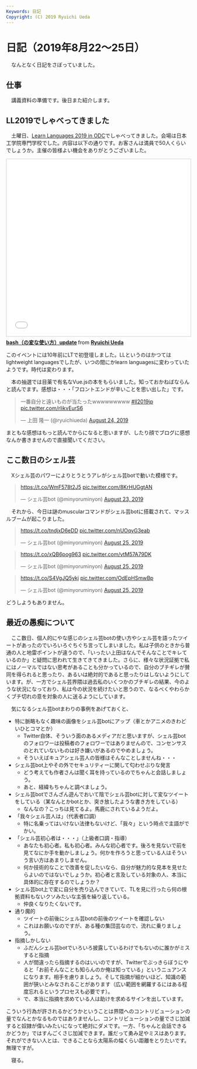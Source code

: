 ```yaml
---
Keywords: 日記
Copyright: (C) 2019 Ryuichi Ueda
---
```


# 日記（2019年8月22〜25日）

　なんとなく日記をさぼっていました。

## 仕事

　講義資料の準備です。後日また紹介します。

## LL2019でしゃべってきました

　土曜日、[Learn Languages 2019 in ODC](https://llevent.connpass.com/event/139342/)でしゃべってきました。会場は日本工学院専門学校でした。内容は以下の通りです。お客さんは満員で50人くらいでしょうか。主催の皆様よい機会をありがとうございました。

<iframe src="//www.slideshare.net/slideshow/embed_code/key/qAUDP6HXvtz3zs" width="595" height="485" frameborder="0" marginwidth="0" marginheight="0" scrolling="no" style="border:1px solid #CCC; border-width:1px; margin-bottom:5px; max-width: 100%;" allowfullscreen> </iframe> <div style="margin-bottom:5px"> <strong> <a href="//www.slideshare.net/ryuichiueda/bashupdate" title="bash（の変な使い方）update" target="_blank">bash（の変な使い方）update</a> </strong> from <strong><a href="//www.slideshare.net/ryuichiueda" target="_blank">Ryuichi Ueda</a></strong> </div>

このイベントには10年前にLTで初登壇しました。LLというのはかつてはlightweight languagesでしたが、いつの間にかlearn languagesに変わっていたようです。時代は変わります。

　本の抽選では目薬で有名なVue.jsの本をもらいました。知っておかねばならんと読んでます。感想は・・・「フロントエンドが辛いことを思い出した」です。


<blockquote class="twitter-tweet" data-partner="tweetdeck"><p lang="ja" dir="ltr">一番自分と遠いものが当たったwwwwwwwww <a href="https://twitter.com/hashtag/ll2019jp?src=hash&amp;ref_src=twsrc%5Etfw">#ll2019jp</a> <a href="https://t.co/rlikvEurS6">pic.twitter.com/rlikvEurS6</a></p>&mdash; 上田 隆一 (@ryuichiueda) <a href="https://twitter.com/ryuichiueda/status/1165173720593289216?ref_src=twsrc%5Etfw">August 24, 2019</a></blockquote>
<script async src="https://platform.twitter.com/widgets.js" charset="utf-8"></script>

まともな感想はもっと読んでからになると思いますが、したり顔でブログに感想なんか書きませんので直接聞いてください。


## ここ数日のシェル芸

　Xシェル芸のパワーによりとうとうアレがシェル芸botで動いた模様です。

<blockquote class="twitter-tweet" data-partner="tweetdeck"><p lang="und" dir="ltr"><a href="https://t.co/WmF578t2J5">https://t.co/WmF578t2J5</a> <a href="https://t.co/8KrHUGgtAN">pic.twitter.com/8KrHUGgtAN</a></p>&mdash; シェル芸bot (@minyoruminyon) <a href="https://twitter.com/minyoruminyon/status/1164931047320014848?ref_src=twsrc%5Etfw">August 23, 2019</a></blockquote>
<script async src="https://platform.twitter.com/widgets.js" charset="utf-8"></script>


　それから、今日は謎のmuscularコマンドがシェル芸botに搭載されて、マッスルブームが起こりました。

<blockquote class="twitter-tweet" data-partner="tweetdeck"><p lang="und" dir="ltr"><a href="https://t.co/tndjxD6eDD">https://t.co/tndjxD6eDD</a> <a href="https://t.co/nUOqyG3eab">pic.twitter.com/nUOqyG3eab</a></p>&mdash; シェル芸bot (@minyoruminyon) <a href="https://twitter.com/minyoruminyon/status/1165594018744455168?ref_src=twsrc%5Etfw">August 25, 2019</a></blockquote>
<script async src="https://platform.twitter.com/widgets.js" charset="utf-8"></script>

<blockquote class="twitter-tweet" data-partner="tweetdeck"><p lang="und" dir="ltr"><a href="https://t.co/xQB6pog963">https://t.co/xQB6pog963</a> <a href="https://t.co/vtM57A79DK">pic.twitter.com/vtM57A79DK</a></p>&mdash; シェル芸bot (@minyoruminyon) <a href="https://twitter.com/minyoruminyon/status/1165594972147421186?ref_src=twsrc%5Etfw">August 25, 2019</a></blockquote>
<script async src="https://platform.twitter.com/widgets.js" charset="utf-8"></script>

<blockquote class="twitter-tweet" data-partner="tweetdeck"><p lang="und" dir="ltr"><a href="https://t.co/S4VgJQ5ykj">https://t.co/S4VgJQ5ykj</a> <a href="https://t.co/OdEpHSmwBp">pic.twitter.com/OdEpHSmwBp</a></p>&mdash; シェル芸bot (@minyoruminyon) <a href="https://twitter.com/minyoruminyon/status/1165519478123139073?ref_src=twsrc%5Etfw">August 25, 2019</a></blockquote>
<script async src="https://platform.twitter.com/widgets.js" charset="utf-8"></script>

どうしようもありません。

## 最近の愚痴について

　ここ数日、個人的にやな感じのシェル芸botの使い方やシェル芸を語ったツイートがあったのでいろいろぐちぐち言ってしまいました。私は子供のときから普通の人と地雷ポイントが違うので、「いったい上田はなんでそんなことでキレているのか」と疑問に思われて生きてきてきました。さらに、様々な状況証拠で私にはノーマルではない思考があることも分かっているので、自分のブチギレが賛同を得られると思ったり、あるいは絶対的であると思ったりはしないようにしています。が、一方でシェル芸界隈は過去私のいくつかのブチギレの結果、今のような状況になっており、私は今の状況を続けたいと思うので、なるべくやわらかくブチ切れの意を対象の人に送るようにしています。

　気になるシェル芸botまわりの事例をあげておくと、

* 特に脈略もなく趣味の画像をシェル芸botにアップ（車とかアニメのきわどいひとコマとか）
    * Twitter自体、そういう面のあるメディアだと思いますが、シェル芸botのフォロワーは投稿者のフォロワーではありませんので、コンセンサスのとれていないものは好き嫌いがあるのでやめましょう。
    * そういえばキュアシェル芸人の皆様はそんなことしませんね・・・
* シェル芸bot上やその外でセキュリティーに関して匂わせぶりな発言
    * どう考えても作者さんは聞く耳を持っているのでちゃんと会話しましょう。
    * あと、経緯もちゃんと調べましょう。
* シェル芸botでさんざん遊んでおいて陰でシェル芸botに対して変なツイートをしている（某なんとかbotとか、突き放したような書き方をしている）
    * なんなの？こっちは見てるよ。馬鹿にされているようだよ。
* 「我々シェル芸人は」（代表者口調）
    * 特に名乗ってはいけない法律もないけど、「我々」という時点で主語がでかい。
* 「シェル芸初心者は・・・」（上級者口調・指導）
    * あなたも初心者。私も初心者。みんな初心者です。後ろを見ないで前を見てなにか手を動かしましょう。何かを作ろうと思っている人はそういう言い方はあまりしません。
    * 何か技術的なことで改善を促したいなら、自分が魅力的な見本を見せたらよいのではないでしょうか。初心者と言及している対象の人、本当に具体的に存在するのでしょうか？
* シェル芸bot上で変に自分を売り込んできていて、TLを見に行ったら何の根拠資料もないクソみたいな主張を繰り返している。
    * 仲良くなりたくないです。
* 通り魔的
    * ツイートの前後にシェル芸botの前後のツイートを確認しない
    * これはお願いなのですが、ある種の集団芸なので、流れに乗りましょう。
* 指摘しかしない
    * ふだんシェル芸botでいろいろ披露しているわけでもないのに誰かがミスすると指摘
    * 人が間違ったら指摘するのはいいのですが、Twitterでぶっきらぼうにやると「お前そんなことも知らんのか俺は知っている」というニュアンスになります。相手を慮りましょう。そして指摘が細かいほど、知識の範囲が狭いとみなされることがあります（広い範囲を網羅するにはある程度忘れるというプロセスも必要です）。
    * で、本当に指摘を求めている人は助けを求めるサインを出しています。

こういう行為が許されるかどうかということは界隈へのコントリビューションの量でなんとかなるものではありませんし、コントリビューションの量でさじ加減すると奴隷が偉いみたいになって絶対にダメです。一方、「ちゃんと会話できるかどうか」ではすんごくさじ加減できます。誰だって勇み足やミスはあります。それができない人とは、できることなら太陽系の幅くらい距離をとりたいです。無理ですが。


　寝る。
